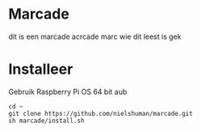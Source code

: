 # Marcade
dit is een marcade acrcade marc
wie dit leest is gek

# Installeer
Gebruik Raspberry Pi OS 64 bit aub

```
cd ~
git clone https://github.com/nielshuman/marcade.git
sh marcade/install.sh
```
